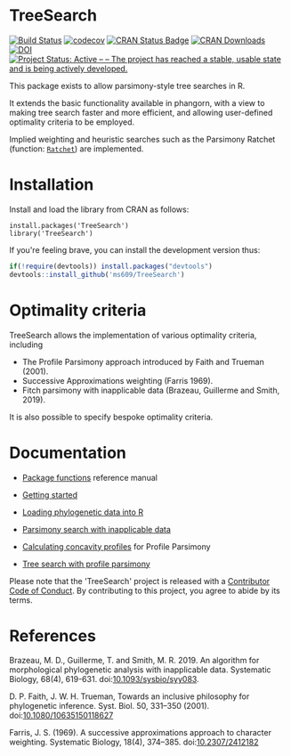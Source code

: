 # TreeSearch

[![Build Status](https://travis-ci.org/ms609/TreeSearch.svg?branch=master)](https://travis-ci.org/ms609/TreeSearch)
[![codecov](https://codecov.io/gh/ms609/TreeSearch/branch/master/graph/badge.svg)](https://codecov.io/gh/ms609/TreeSearch)
[![CRAN Status Badge](http://www.r-pkg.org/badges/version/TreeSearch)](https://cran.r-project.org/package=TreeSearch)
[![CRAN Downloads](http://cranlogs.r-pkg.org/badges/TreeSearch)](https://cran.r-project.org/package=TreeSearch)
[![DOI](https://zenodo.org/badge/98171642.svg)](https://zenodo.org/badge/latestdoi/98171642)<!--[![Project Status: Inactive – The project has reached a stable, usable state but is no longer being actively developed; support/maintenance will be provided as time allows.](http://www.repostatus.org/badges/latest/inactive.svg)](http://www.repostatus.org/#inactive)
-->
[![Project Status: Active – – The project has reached a stable, usable state and is being actively developed.](http://www.repostatus.org/badges/latest/active.svg)](http://www.repostatus.org/#active)

This package exists to allow parsimony-style tree searches in R.

It extends the basic functionality available in phangorn, with a view to making tree search faster and more efficient, 
and allowing user-defined optimality criteria to be employed.

Implied weighting and heuristic searches such as the Parsimony Ratchet 
(function: [`Ratchet`]()) are implemented.
# Installation

Install and load the library from CRAN as follows:
```
install.packages('TreeSearch')
library('TreeSearch')
```

If you're feeling brave, you can install the development version thus:
```r
if(!require(devtools)) install.packages("devtools")
devtools::install_github('ms609/TreeSearch')
```

# Optimality criteria

TreeSearch allows the implementation of various optimality criteria, including
- The Profile Parsimony approach introduced by Faith and Trueman (2001).
- Successive Approximations weighting (Farris 1969).
- Fitch parsimony with inapplicable data (Brazeau, Guillerme and Smith, 2019).

It is also possible to specify bespoke optimality criteria.


# Documentation

- [Package functions](https://CRAN.R-project.org/package=TreeSearch/TreeSearch.pdf) reference manual
- [Getting started](https://CRAN.R-project.org/package=TreeSearch/vignettes/getting-started.html)
- [Loading phylogenetic data into R](https://CRAN.R-project.org/package=TreeSearch/vignettes/load-data.html)
- [Parsimony search with inapplicable data](https://CRAN.R-project.org/package=TreeSearch/vignettes/inapplicable.html)

- [Calculating concavity profiles](https://CRAN.R-project.org/package=TreeSearch/vignettes/profile-scores.html) for Profile Parsimony
- [Tree search with profile parsimony](https://CRAN.R-project.org/package=TreeSearch/vignettes/profile.html)

Please note that the 'TreeSearch' project is released with a
[Contributor Code of Conduct](CODE_OF_CONDUCT.md).
By contributing to this project, you agree to abide by its terms.

# References

Brazeau, M. D., Guillerme, T. and Smith, M. R. 2019.
  An algorithm for morphological phylogenetic analysis with inapplicable data. 
  Systematic Biology, 68(4), 619-631.
  doi:[10.1093/sysbio/syy083](https://dx.doi.org/10.1093/sysbio/syy083).

D. P. Faith, J. W. H. Trueman, Towards an inclusive philosophy for phylogenetic inference.
  Syst. Biol. 50, 331–350 (2001).   doi:[10.1080/10635150118627](https://dx.doi.org/10.1080/10635150118627)

Farris, J. S. (1969). A successive approximations approach to character weighting. 
  Systematic Biology, 18(4), 374–385.  doi:[10.2307/2412182](https://dx.doi.org/10.2307/2412182)
